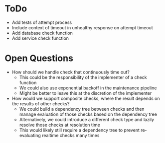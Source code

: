ToDo
====

* Add tests of attempt process
* Include context of timeout in unhealthy response on attempt timeout
* Add database check function
* Add service check function

Open Questions
==============

* How should we handle check that continuously time out?
  * This could be the responsibility of the implementer of a check function
  * We could also use exponential backoff in the maintenance pipeline
  * Might be better to leave this at the discretion of the implementer
* How would we support composite checks, where the result depends on the results
  of other checks?
  * We could build a dependency tree between checks and then manage evaluation
    of those checks based on the dependency tree
  * Alternatively, we could introduce a different check type and lazily resolve 
    those checks at resolution time 
  * This would likely still require a dependency tree to prevent re-evaluating
    realtime checks many times
